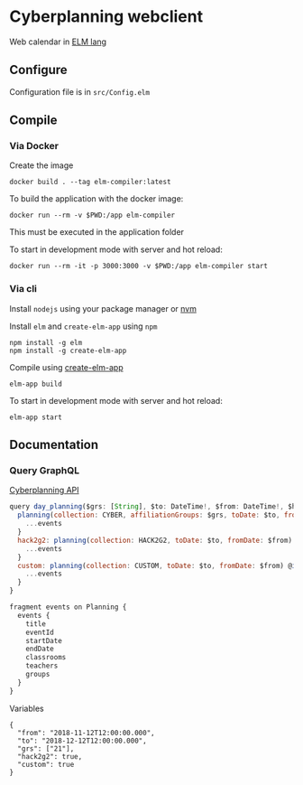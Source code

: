 # Cyberplanning webclient

Web calendar in [ELM lang](https://elm-lang.org/)

## Configure

Configuration file is in `src/Config.elm`

## Compile

### Via Docker

Create the image

```
docker build . --tag elm-compiler:latest
```

To build the application with the docker image:

```
docker run --rm -v $PWD:/app elm-compiler
```

This must be executed in the application folder

To start in development mode with server and hot reload:

```
docker run --rm -it -p 3000:3000 -v $PWD:/app elm-compiler start
```

### Via cli

Install `nodejs` using your package manager or [nvm](https://github.com/nvm-sh/nvm)

Install `elm` and `create-elm-app` using `npm`

```
npm install -g elm
npm install -g create-elm-app
```

Compile using [create-elm-app](https://github.com/halfzebra/create-elm-app)

```
elm-app build
```

To start in development mode with server and hot reload:

```
elm-app start
```


## Documentation

### Query GraphQL

[Cyberplanning API](https://github.com/cyberplanning/apiserver)

```js
query day_planning($grs: [String], $to: DateTime!, $from: DateTime!, $hack2g2: Boolean!, $custom: Boolean!) {
  planning(collection: CYBER, affiliationGroups: $grs, toDate: $to, fromDate: $from) {
    ...events
  }
  hack2g2: planning(collection: HACK2G2, toDate: $to, fromDate: $from) @include(if: $hack2g2) {
    ...events
  }
  custom: planning(collection: CUSTOM, toDate: $to, fromDate: $from) @include(if: $custom) {
    ...events
  }
}

fragment events on Planning {
  events {
    title
    eventId
    startDate
    endDate
    classrooms
    teachers
    groups
  }
}

```

Variables

```
{
  "from": "2018-11-12T12:00:00.000",
  "to": "2018-12-12T12:00:00.000",
  "grs": ["21"],
  "hack2g2": true,
  "custom": true
}
```
